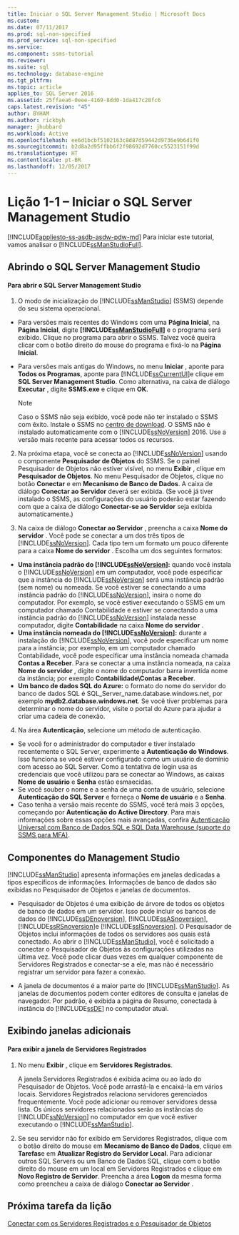 ```yaml
---
title: Iniciar o SQL Server Management Studio | Microsoft Docs
ms.custom: 
ms.date: 07/11/2017
ms.prod: sql-non-specified
ms.prod_service: sql-non-specified
ms.service: 
ms.component: ssms-tutorial
ms.reviewer: 
ms.suite: sql
ms.technology: database-engine
ms.tgt_pltfrm: 
ms.topic: article
applies_to: SQL Server 2016
ms.assetid: 25ffaea6-0eee-4169-8dd0-1da417c28fc6
caps.latest.revision: "45"
author: BYHAM
ms.author: rickbyh
manager: jhubbard
ms.workload: Active
ms.openlocfilehash: ee6d1bcbf5102163c8d87d59442d9736e9b6d1f0
ms.sourcegitcommit: b2d8a2d95ffbb6f2f98692d7760cc5523151f99d
ms.translationtype: HT
ms.contentlocale: pt-BR
ms.lasthandoff: 12/05/2017
---
```

# <a name="lesson-1-1---start-sql-server-management-studio"></a>Lição 1-1 – Iniciar o SQL Server Management Studio
[!INCLUDE[appliesto-ss-asdb-asdw-pdw-md](../../includes/appliesto-ss-asdb-asdw-pdw-md.md)] Para iniciar este tutorial, vamos analisar o [!INCLUDE[ssManStudioFull](../../includes/ssmanstudiofull-md.md)].  
  
## <a name="opening-sql-server-management-studio"></a>Abrindo o SQL Server Management Studio  
  
#### <a name="to-open-sql-server-management-studio"></a>Para abrir o SQL Server Management Studio  
  
1.  O modo de inicialização do [!INCLUDE[ssManStudio](../../includes/ssmanstudio-md.md)] (SSMS) depende do seu sistema operacional.  
  * Para versões mais recentes do Windows com uma **Página Inicial**, na **Página Inicial**, digite **[!INCLUDE[ssManStudioFull](../../includes/ssmanstudiofull-md.md)]** e o programa será exibido. Clique no programa para abrir o SSMS. Talvez você queira clicar com o botão direito do mouse do programa e fixá-lo na **Página Inicial**.   
  * Para versões mais antigas do Windows, no menu **Iniciar** , aponte para **Todos os Programas**, aponte para [!INCLUDE[ssCurrentUI](../../includes/sscurrentui-md.md)]e clique em **SQL Server Management Studio**. Como alternativa, na caixa de diálogo **Executar** , digite **SSMS.exe** e clique em **OK**.  
  
    > [!NOTE]  
    >  Caso o SSMS não seja exibido, você pode não ter instalado o SSMS com êxito. Instale o SSMS no [centro de download](../download-sql-server-management-studio-ssms.md). O SSMS não é instalado automaticamente com o [!INCLUDE[ssNoVersion](../../includes/ssnoversion-md.md)] 2016. Use a versão mais recente para acessar todos os recursos.  
  
2.  Na próxima etapa, você se conecta ao [!INCLUDE[ssNoVersion](../../includes/ssnoversion-md.md)] usando o componente **Pesquisador de Objetos** do SSMS. Se o painel Pesquisador de Objetos não estiver visível, no menu **Exibir** , clique em **Pesquisador de Objetos**. No menu Pesquisador de Objetos, clique no botão **Conectar** e em **Mecanismo de Banco de Dados**. A caixa de diálogo **Conectar ao Servidor** deverá ser exibida. (Se você já tiver instalado o SSMS, as configurações do usuário poderão estar fazendo com que a caixa de diálogo **Conectar-se ao Servidor** seja exibida automaticamente.)  
  
3.  Na caixa de diálogo **Conectar ao Servidor** , preencha a caixa **Nome do servidor** . Você pode se conectar a um dos três tipos de [!INCLUDE[ssNoVersion](../../includes/ssnoversion-md.md)]. Cada tipo tem um formato um pouco diferente para a caixa **Nome do servidor** . Escolha um dos seguintes formatos:  
  -  **Uma instância padrão do [!INCLUDE[ssNoVersion](../../includes/ssnoversion-md.md)]:** quando você instala o [!INCLUDE[ssNoVersion](../../includes/ssnoversion-md.md)] em um computador, você pode especificar que a instância do [!INCLUDE[ssNoVersion](../../includes/ssnoversion-md.md)] será uma instância padrão (sem nome) ou nomeada. Se você estiver se conectando a uma instância padrão do [!INCLUDE[ssNoVersion](../../includes/ssnoversion-md.md)], insira o nome do computador. Por exemplo, se você estiver executando o SSMS em um computador chamado Contabilidade e estiver se conectando a uma instância padrão do [!INCLUDE[ssNoVersion](../../includes/ssnoversion-md.md)]  instalada nesse computador, digite **Contabilidade** na caixa **Nome do servidor** .  
  -  **Uma instância nomeada do [!INCLUDE[ssNoVersion](../../includes/ssnoversion-md.md)]:** durante a instalação do [!INCLUDE[ssNoVersion](../../includes/ssnoversion-md.md)], você pode especificar um nome para a instância; por exemplo, em um computador chamado Contabilidade, você pode especificar uma instância nomeada chamada **Contas a Receber**. Para se conectar a uma instância nomeada, na caixa **Nome do servidor** , digite o nome do computador barra invertida nome da instância; por exemplo **Contabilidade\Contas a Receber**.  
  -  **Um banco de dados SQL do Azure:** o formato do nome do servidor do banco de dados SQL é SQL_Server_name.database.windows.net, por exemplo **mydb2.database.windows.net**. Se você tiver problemas para determinar o nome do servidor, visite o portal do Azure para ajudar a criar uma cadeia de conexão.  
  
4. Na área **Autenticação**, selecione um método de autenticação.  
  - Se você for o administrador do computador e tiver instalado recentemente o SQL Server, experimente a **Autenticação do Windows**.  Isso funciona se você estiver configurado como um usuário de domínio com acesso ao SQL Server. Como a tentativa de login usa as credenciais que você utilizou para se conectar ao Windows, as caixas **Nome de usuário** e **Senha** estão esmaecidas. 
  -  Se você souber o nome e a senha de uma conta de usuário, selecione **Autenticação do SQL Server** e forneça o **Nome de usuário** e a **Senha**.
  - Caso tenha a versão mais recente do SSMS, você terá mais 3 opções, começando por **Autenticação do Active Directory**. Para mais informações sobre essas opções mais avançadas, confira [Autenticação Universal com Banco de Dados SQL e SQL Data Warehouse (suporte do SSMS para MFA)](https://docs.microsoft.com/en-us/azure/sql-database/sql-database-ssms-mfa-authentication).  
  
## <a name="management-studio-components"></a>Componentes do Management Studio  
[!INCLUDE[ssManStudio](../../includes/ssmanstudio-md.md)] apresenta informações em janelas dedicadas a tipos específicos de informações. Informações de banco de dados são exibidas no Pesquisador de Objetos e janelas de documentos.  
  
-   Pesquisador de Objetos é uma exibição de árvore de todos os objetos de banco de dados em um servidor. Isso pode incluir os bancos de dados do [!INCLUDE[ssDEnoversion](../../includes/ssdenoversion-md.md)], [!INCLUDE[ssASnoversion](../../includes/ssasnoversion-md.md)], [!INCLUDE[ssRSnoversion](../../includes/ssrsnoversion-md.md)]e [!INCLUDE[ssISnoversion](../../includes/ssisnoversion-md.md)]. O Pesquisador de Objetos inclui informações de todos os servidores aos quais está conectado. Ao abrir o [!INCLUDE[ssManStudio](../../includes/ssmanstudio-md.md)], você é solicitado a conectar o Pesquisador de Objetos às configurações utilizadas na última vez. Você pode clicar duas vezes em qualquer componente de Servidores Registrados e conectar-se a ele, mas não é necessário registrar um servidor para fazer a conexão.  
  
-   A janela de documentos é a maior parte do [!INCLUDE[ssManStudio](../../includes/ssmanstudio-md.md)]. As janelas de documentos podem conter editores de consulta e janelas de navegador. Por padrão, é exibida a página de Resumo, conectada à instância do [!INCLUDE[ssDE](../../includes/ssde-md.md)] no computador atual.  
  
## <a name="showing-additional-windows"></a>Exibindo janelas adicionais  
  
#### <a name="to-show-the-registered-servers-window"></a>Para exibir a janela de Servidores Registrados  
  
1.  No menu **Exibir** , clique em **Servidores Registrados**.  
  
    A janela Servidores Registrados é exibida acima ou ao lado do Pesquisador de Objetos. Você pode arrastá-la e encaixá-la em vários locais. Servidores Registrados relaciona servidores gerenciados frequentemente. Você pode adicionar ou remover servidores dessa lista. Os únicos servidores relacionados serão as instâncias do [!INCLUDE[ssNoVersion](../../includes/ssnoversion-md.md)] no computador em que você estiver executando o [!INCLUDE[ssManStudio](../../includes/ssmanstudio-md.md)].  
  
2.  Se seu servidor não for exibido em Servidores Registrados, clique com o botão direito do mouse em **Mecanismo de Banco de Dados**, clique em **Tarefas**e em **Atualizar Registro do Servidor Local**. Para adicionar outros SQL Servers ou um Banco de Dados SQL, clique com o botão direito do mouse em um local em Servidores Registrados e clique em **Novo Registro de Servidor**. Preencha a área **Logon** da mesma forma como preencheu a caixa de diálogo **Conectar ao Servidor** .  
  
## <a name="next-task-in-lesson"></a>Próxima tarefa da lição  
[Conectar com os Servidores Registrados e o Pesquisador de Objetos](../../tools/sql-server-management-studio/lesson-1-2-connect-with-registered-servers-and-object-explorer.md)  

  

